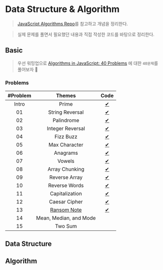 # Data Structure & Algorithm

> [JavaScript Algorithms Repo](https://github.com/trekhleb/javascript-algorithms/blob/master/README.ko-KR.md)를 참고하고 개념을 정리한다.

> 실제 문제를 풀면서 필요했던 내용과 직접 작성한 코드를 바탕으로 정리한다.

## Basic

> 우선 워밍업으로 [Algorithms in JavaScript: 40 Problems](https://medium.com/siliconwat/algorithms-in-javascript-b0bed68f4038) 에 대한 `40문제`를 풀어보자 🚀

### Problems

| #Problem |               Themes                |              Code              |
| :------: | :---------------------------------: | :----------------------------: |
|  Intro   |                Prime                |      [✔](basic/prime.js)       |
|    01    |           String Reversal           |  [✔](basic/string-reveral.js)  |
|    02    |             Palindrome              |    [✔](basic/palindrome.js)    |
|    03    |          Integer Reversal           | [✔](basic/integer-reversal.js) |
|    04    |              Fizz Buzz              |     [✔](basic/fizzbuzz.js)     |
|    05    |            Max Character            |  [✔](basic/max-character.js)   |
|    06    |              Anagrams               |     [✔](basic/anagrams.js)     |
|    07    |               Vowels                |      [✔](basic/vowels.js)      |
|    08    |           Array Chunking            |  [✔](basic/array-chunking.js)  |
|    09    |            Reverse Array            |  [✔](basic/reverse-array.js)   |
|    10    |            Reverse Words            |  [✔](basic/reverse-words.js)   |
|    11    |           Capitalization            |  [✔](basic/capitalization.js)  |
|    12    |            Caesar Cipher            |  [✔](basic/caesar-cipher.js)   |
|    13    | [Ransom Note](basic/ransom-note.md) |   [✔](basic/ransom-note.js)    |
|    14    |       Mean, Median, and Mode        |                                |
|    15    |               Two Sum               |                                |

## Data Structure

## Algorithm
